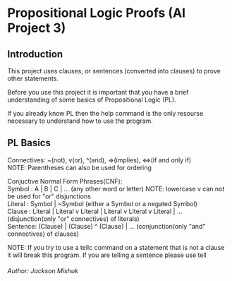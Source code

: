 # Propositional Logic Proofs (AI Project 3)

## Introduction

This project uses clauses, or sentences (converted into clauses) to prove other statements.

Before you use this project it is important that you have a brief understanding of some basics of Propositional Logic (PL).

If you already know PL then the help command is the only resourse necessary to understand how to use the program.

## PL Basics

Connectives: ~(not), v(or), ^(and), =>(implies), <=>(if and only if)  
NOTE: Parentheses can also be used for ordering

Conjuctive Normal Form Phrases(CNF):  
Symbol  : A | B | C | ... (any other word or letter) NOTE: lowercase v can not be used for "or" disjunctions  
Literal : Symbol | ~Symbol (either a Symbol or a negated Symbol)  
Clause  : Literal | Literal v Literal | Literal v Literal v Literal | ... (disjunction(only "or" connectives) of literals)  
Sentence: (Clause) | (Clause) ^ (Clause) | ... (conjunction(only "and" connectives) of clauses)   

NOTE: If you try to use a tellc command on a statement that is not a clause it will break this program. If you are telling a sentence please use tell


###### Author: Jackson Mishuk
